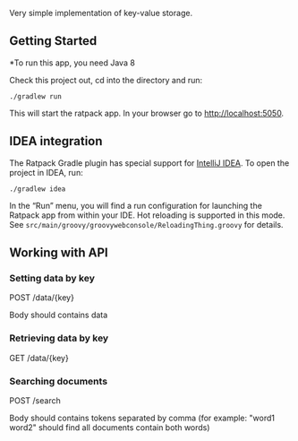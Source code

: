 Very simple implementation of key-value storage. 

## Getting Started

*To run this app, you need Java 8

Check this project out, cd into the directory and run:

    ./gradlew run

This will start the ratpack app. In your browser go to <http://localhost:5050>.

## IDEA integration

The Ratpack Gradle plugin has special support for [IntelliJ IDEA](http://www.jetbrains.com/idea/download/). To open the project in IDEA, run:

    ./gradlew idea

In the “Run” menu, you will find a run configuration for launching the Ratpack app from within your IDE. Hot reloading
is supported in this mode. See `src/main/groovy/groovywebconsole/ReloadingThing.groovy` for details.

## Working with API

### Setting data by key
POST /data/{key}


Body should contains data

### Retrieving data by key
GET /data/{key}

### Searching documents

POST /search


Body should contains tokens separated by comma (for example: "word1 word2" should find all documents contain both words)
